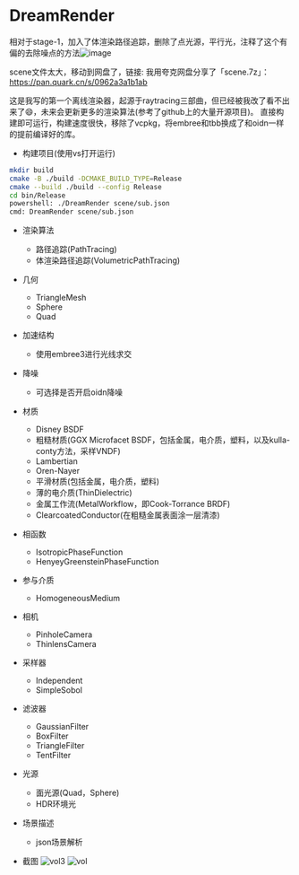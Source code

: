 # DreamRender

相对于stage-1，加入了体渲染路径追踪，删除了点光源，平行光，注释了这个有偏的去除噪点的方法![image](https://github.com/GraphicsEnthusiast/DreamRender/assets/75780167/4a793f5c-4e3f-4a14-9e2b-7979da1b00c1)

scene文件太大，移动到网盘了，链接: 我用夸克网盘分享了「scene.7z」：https://pan.quark.cn/s/0962a3a1b1ab

这是我写的第一个离线渲染器，起源于raytracing三部曲，但已经被我改了看不出来了😄，未来会更新更多的渲染算法(参考了github上的大量开源项目)。
直接构建即可运行，构建速度很快，移除了vcpkg，将embree和tbb换成了和oidn一样的提前编译好的库。

- 构建项目(使用vs打开运行)
```bash
mkdir build
cmake -B ./build -DCMAKE_BUILD_TYPE=Release
cmake --build ./build --config Release
cd bin/Release
powershell: ./DreamRender scene/sub.json
cmd: DreamRender scene/sub.json
```

- 渲染算法
  - 路径追踪(PathTracing)
  - 体渲染路径追踪(VolumetricPathTracing)

- 几何
  - TriangleMesh
  - Sphere
  - Quad

- 加速结构
  - 使用embree3进行光线求交

- 降噪
  - 可选择是否开启oidn降噪

- 材质
  - Disney BSDF
  - 粗糙材质(GGX Microfacet BSDF，包括金属，电介质，塑料，以及kulla-conty方法，采样VNDF)
  - Lambertian
  - Oren-Nayer
  - 平滑材质(包括金属，电介质，塑料)
  - 薄的电介质(ThinDielectric)
  - 金属工作流(MetalWorkflow，即Cook-Torrance BRDF)
  - ClearcoatedConductor(在粗糙金属表面涂一层清漆)

- 相函数
  - IsotropicPhaseFunction
  - HenyeyGreensteinPhaseFunction

- 参与介质
  - HomogeneousMedium

- 相机
  - PinholeCamera
  - ThinlensCamera

- 采样器
  - Independent
  - SimpleSobol

- 滤波器
  - GaussianFilter
  - BoxFilter
  - TriangleFilter
  - TentFilter

- 光源
  - 面光源(Quad，Sphere)
  - HDR环境光

- 场景描述
  - json场景解析

- 截图
![vol3](https://github.com/GraphicsEnthusiast/DreamRender/assets/75780167/2885448a-17d8-447f-ba07-9af83a2053ff)
![vol](https://github.com/GraphicsEnthusiast/DreamRender/assets/75780167/39a05aaf-2aae-475e-820f-6e0d99f9b6e1)


